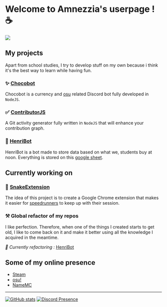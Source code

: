 # Welcome to Amnezzia's userpage ! ☕

![](https://komarev.com/ghpvc/?username=amnezziaa&color=red)

## My projects

Apart from school studies, I try to develop stuff on my own because i think it's the best way to learn while having fun.

### ✨ [Chocobot](https://github.com/amnezziaa/ChocoBot)

Chocobot is a currency and [osu](https://osu.ppy.sh/users/12765882/osu) related Discord bot fully developed in `NodeJS`.

### ✅ [ContributorJS](https://github.com/amnezziaa/ContributorJS)

A Git activity generator fully written in `NodeJS` that will enhance your contribution graph.

### 🍩 [HenriBot](https://github.com/amnezziaa/HenriBot)

HenriBot is a bot made to store data based on what we, students buy at noon. Everything is stored on this [google sheet](https://docs.google.com/spreadsheets/d/1_9VKhiAp9E4STmI9wpgV3mRElIXjzxhKiF9BlIiGNWM/edit).

## Currently working on

### 🐍 [SnakeExtension](https://github.com/amnezziaa/SnakeExtension)

The idea of this project is to create a Google Chrome extension that makes it easier for [speedrunners](https://www.speedrun.com/snake_game) to keep up with their session.

### ⚒️ Global refactor of my repos

I like perfection. Therefore, when one of the things I created starts to get old, I like to come back on it and make it better using all the knowledge I acquired in the meantime.

_🔨 Currently refactoring :_ [HenriBot](https://github.com/amnezziaa/HenriBot)

## Some of my online presence

- [Steam](https://steamcommunity.com/id/hdhrfl/)
- [osu!](https://osu.ppy.sh/users/12765882)
- [NameMC](https://fr.namemc.com/profile/56m.3)

---

[![GitHub stats](https://github-readme-stats.vercel.app/api?username=amnezziaa&show_icons=true&theme=radical)](https://github.com/amnezziaa)
[![Discord Presence](https://lanyard.cnrad.dev/api/354698514275500032?theme=dark&animated=true&hideDiscrim=true)](https://discord.com/users/354698514275500032)
